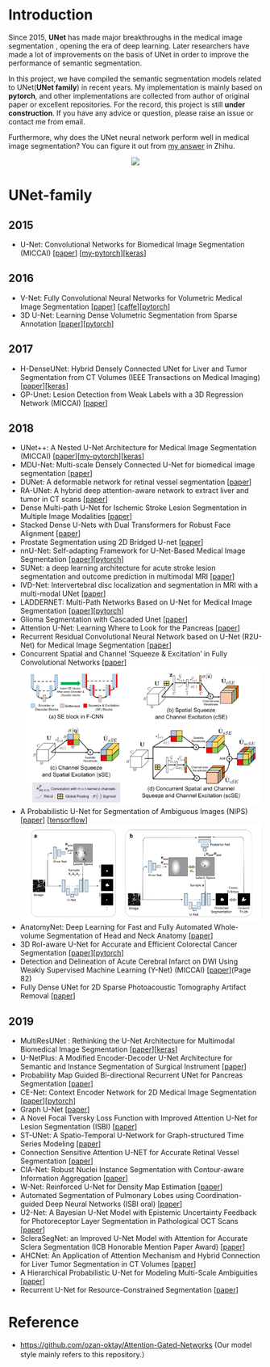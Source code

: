 # Introduction
Since 2015, **UNet** has made major breakthroughs in the medical image segmentation , opening the era of deep learning. Later researchers have made a lot of improvements on the basis of UNet in order to improve the performance of semantic segmentation.

In this project, we have compiled the semantic segmentation models related to UNet(**UNet family**) in recent years.
My implementation is mainly based on **pytorch**, and other implementations are collected from author of original paper or excellent repositories. For the record, this project is still **under construction**. If you have any advice or question, please raise an issue or contact me from email.
 
Furthermore, why does the UNet neural network perform well in medical image segmentation?
You can figure it out from [my answer](https://www.zhihu.com/question/269914775/answer/586501606) in Zhihu.

<p align="center">
  <img src="https://github.com/ShawnBIT/UNet-family/blob/master/pictures/unet.png" width="1000"/>  
</p>

# UNet-family
## 2015
  * U-Net: Convolutional Networks for Biomedical Image Segmentation (MICCAI) [[paper](https://arxiv.org/pdf/1505.04597.pdf)]  [[my-pytorch](https://github.com/ShawnBIT/UNet-family/blob/master/networks/UNet.py)][[keras](https://github.com/zhixuhao/unet)] 
## 2016 
  * V-Net: Fully Convolutional Neural Networks for Volumetric Medical Image Segmentation [[paper](http://campar.in.tum.de/pub/milletari2016Vnet/milletari2016Vnet.pdf)] [[caffe](https://github.com/faustomilletari/VNet)][[pytorch](https://github.com/mattmacy/vnet.pytorch)]
  * 3D U-Net: Learning Dense Volumetric Segmentation from Sparse Annotation [[paper](https://arxiv.org/pdf/1606.06650.pdf)][[pytorch](https://github.com/wolny/pytorch-3dunet)]
## 2017 
  * H-DenseUNet: Hybrid Densely Connected UNet for Liver and Tumor Segmentation from CT Volumes (IEEE Transactions on Medical Imaging)[[paper](https://arxiv.org/pdf/1709.07330.pdf)][[keras](https://github.com/xmengli999/H-DenseUNet)]
  * GP-Unet: Lesion Detection from Weak Labels with a 3D Regression Network (MICCAI) [[paper](https://arxiv.org/pdf/1705.07999.pdf)]
## 2018 
  * UNet++: A Nested U-Net Architecture for Medical Image Segmentation (MICCAI) [[paper](https://arxiv.org/pdf/1807.10165.pdf)][[my-pytorch](https://github.com/ShawnBIT/UNet-family/blob/master/networks/UNet_Nested.py)][[keras](https://github.com/MrGiovanni/UNetPlusPlus)]
  * MDU-Net: Multi-scale Densely Connected U-Net for biomedical image segmentation [[paper](https://arxiv.org/pdf/1812.00352.pdf)]
  * DUNet: A deformable network for retinal vessel segmentation [[paper](https://arxiv.org/pdf/1811.01206.pdf)]
  * RA-UNet: A hybrid deep attention-aware network to extract liver and tumor in CT scans [[paper](https://arxiv.org/pdf/1811.01328.pdf)]
  * Dense Multi-path U-Net for Ischemic Stroke Lesion Segmentation in Multiple Image Modalities [[paper](https://arxiv.org/pdf/1810.07003.pdf)]
  * Stacked Dense U-Nets with Dual Transformers for Robust Face Alignment [[paper](https://arxiv.org/pdf/1812.01936.pdf)]
  * Prostate Segmentation using 2D Bridged U-net [[paper](https://arxiv.org/pdf/1807.04459.pdf)]
  * nnU-Net: Self-adapting Framework for U-Net-Based Medical Image Segmentation [[paper](https://arxiv.org/pdf/1809.10486.pdf)][[pytorch](https://github.com/MIC-DKFZ/nnUNet)]
  * SUNet: a deep learning architecture for acute stroke lesion segmentation and
outcome prediction in multimodal MRI [[paper](https://arxiv.org/pdf/1810.13304.pdf)]
  * IVD-Net: Intervertebral disc localization and segmentation in MRI with a multi-modal UNet [[paper](https://arxiv.org/pdf/1811.08305.pdf)]
  * LADDERNET: Multi-Path Networks Based on U-Net for Medical Image Segmentation [[paper](https://arxiv.org/pdf/1810.07810.pdf)][[pytorch](https://github.com/juntang-zhuang/LadderNet)]
  * Glioma Segmentation with Cascaded Unet [[paper](https://arxiv.org/pdf/1810.04008.pdf)]
  * Attention U-Net: Learning Where to Look for the Pancreas [[paper](https://arxiv.org/pdf/1804.03999.pdf)]
  * Recurrent Residual Convolutional Neural Network based on U-Net (R2U-Net) for Medical Image Segmentation [[paper](https://arxiv.org/pdf/1802.06955.pdf)]
  * Concurrent Spatial and Channel ‘Squeeze & Excitation’ in Fully Convolutional Networks [[paper]](https://arxiv.org/pdf/1803.02579.pdf) 
      &nbsp;&nbsp;&nbsp;&nbsp; ![scse](https://github.com/Zakiyi/UNet-family/blob/master/pictures/SCSE.png)
  * A Probabilistic U-Net for Segmentation of Ambiguous Images (NIPS) [[paper](https://arxiv.org/pdf/1806.05034.pdf)] [[tensorflow](https://github.com/SimonKohl/probabilistic_unet)] 
![img](https://github.com/Zakiyi/UNet-family/blob/master/pictures/propability%20unet.png)
  * AnatomyNet: Deep Learning for Fast and Fully Automated Whole-volume Segmentation of Head and Neck Anatomy [[paper](https://arxiv.org/pdf/1808.05238.pdf)]
  * 3D RoI-aware U-Net for Accurate and Efficient Colorectal Cancer Segmentation [[paper](https://arxiv.org/pdf/1806.10342.pdf)][[pytorch](https://github.com/huangyjhust/3D-RU-Net)]
  * Detection and Delineation of Acute Cerebral Infarct on DWI Using Weakly Supervised Machine Learning (Y-Net) (MICCAI) [[paper](https://link.springer.com/content/pdf/10.1007%2F978-3-030-00931-1.pdf)](Page 82)
  * Fully Dense UNet for 2D Sparse Photoacoustic Tomography Artifact Removal [[paper](https://arxiv.org/pdf/1808.10848.pdf)]
## 2019 
  * MultiResUNet : Rethinking the U-Net Architecture for Multimodal Biomedical Image Segmentation [[paper](https://arxiv.org/pdf/1902.04049v1.pdf)][[keras](https://github.com/nibtehaz/MultiResUNet)]
  * U-NetPlus: A Modified Encoder-Decoder U-Net Architecture for Semantic and Instance Segmentation of Surgical Instrument [[paper](https://arxiv.org/pdf/1902.08994.pdf)]
  * Probability Map Guided Bi-directional Recurrent UNet for Pancreas Segmentation [[paper](https://arxiv.org/pdf/1903.00923.pdf)]
  * CE-Net: Context Encoder Network for 2D Medical Image Segmentation [[paper](https://arxiv.org/pdf/1903.02740.pdf)][[pytorch](https://github.com/Guzaiwang/CE-Net)]
  * Graph U-Net [[paper](https://openreview.net/pdf?id=HJePRoAct7)]
  * A Novel Focal Tversky Loss Function with Improved Attention U-Net for Lesion Segmentation (ISBI) [[paper](https://arxiv.org/pdf/1810.07842.pdf)]
  * ST-UNet: A Spatio-Temporal U-Network for Graph-structured Time Series Modeling [[paper](https://arxiv.org/pdf/1903.05631.pdf)]
  * Connection Sensitive Attention U-NET for Accurate Retinal Vessel Segmentation [[paper](https://arxiv.org/pdf/1903.05558.pdf)]
  * CIA-Net: Robust Nuclei Instance Segmentation with Contour-aware Information Aggregation [[paper](https://arxiv.org/pdf/1903.05358.pdf)]
  * W-Net: Reinforced U-Net for Density Map Estimation [[paper](https://arxiv.org/pdf/1903.11249.pdf)]
  * Automated Segmentation of Pulmonary Lobes using Coordination-guided Deep Neural Networks (ISBI oral) [[paper](https://arxiv.org/pdf/1904.09106.pdf)]
  * U2-Net: A Bayesian U-Net Model with Epistemic Uncertainty Feedback for Photoreceptor Layer Segmentation in Pathological OCT Scans [[paper](https://arxiv.org/pdf/1901.07929.pdf)]
  * ScleraSegNet: an Improved U-Net Model with Attention for Accurate Sclera Segmentation (ICB Honorable Mention Paper Award) [[paper](https://github.com/ShawnBIT/Paper-Reading/blob/master/ScleraSegNet.pdf)]
  * AHCNet: An Application of Attention Mechanism and Hybrid Connection for Liver Tumor Segmentation in CT Volumes [[paper](https://github.com/ShawnBIT/Paper-Reading/blob/master/AHCNet.pdf)]
  * A Hierarchical Probabilistic U-Net for Modeling Multi-Scale Ambiguities [[paper](https://arxiv.org/pdf/1905.13077.pdf)]
  * Recurrent U-Net for Resource-Constrained Segmentation [[paper](https://arxiv.org/pdf/1906.04913.pdf)]
  


# Reference
  * https://github.com/ozan-oktay/Attention-Gated-Networks (Our model style mainly refers to this repository.）
